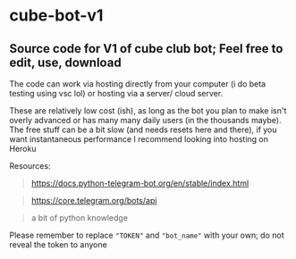 # cube-bot-v1

## Source code for V1 of cube club bot; Feel free to edit, use, download 
The code can work via hosting directly from your computer (i do beta testing using vsc lol) or hosting via a server/ cloud server. 

These are relatively low cost (ish), as long as the bot you plan to make isn't overly advanced or has many many daily users (in the thousands maybe). 
The free stuff can be a bit slow (and needs resets here and there), if you want instantaneous performance I recommend looking into hosting on Heroku

Resources: 

> https://docs.python-telegram-bot.org/en/stable/index.html 

> https://core.telegram.org/bots/api

> a bit of python knowledge

Please remember to replace `"TOKEN"` and `"bot_name"` with your own; do not reveal the token to anyone

